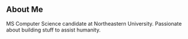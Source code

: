 ## About Me

MS Computer Science candidate at Northeastern University. Passionate about building stuff to assist humanity.